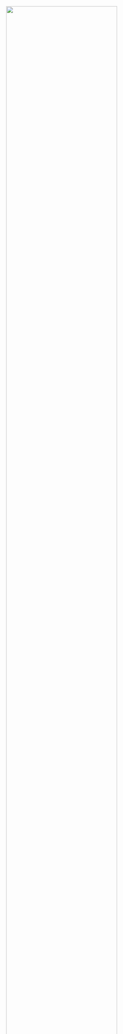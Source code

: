 
<div class="float-right" style="width: 300px">
  <div class="overlay-container">
    <div class="overlay-box" style="left: 0%; top: 54%; height: 30%; width: 100%"></div>
    <img src="~/pages/basics/stack/assets/show-interact-edit.png" width="100%">
  </div>
  <div class="overlay-description">
    You are here. Learn about the [stack](xref:Basics.Index).
  </div>
</div>
